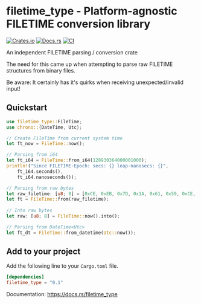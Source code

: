 # filetime_type - Platform-agnostic FILETIME conversion library

[![Crates.io](https://img.shields.io/crates/v/filetime_type.svg)](https://crates.io/crates/filetime_type)
[![Docs.rs](https://docs.rs/filetime_type/badge.svg)](https://docs.rs/filetime_type)
[![CI](https://github.com/OpenXbox/filetime_type-rs/workflows/Test/badge.svg)](https://github.com/OpenXbox/filetime_type-rs/actions)


An independent FILETIME parsing / conversion crate

The need for this came up when attempting to parse raw FILETIME structures
from binary files.

Be aware: It certainly has it's quirks when receiving unexpected/invalid input!

## Quickstart

```rs
use filetime_type::FileTime;
use chrono::{DateTime, Utc};

// Create FileTime from current system time
let ft_now = FileTime::now();

// Parsing from i64
let ft_i64 = FileTime::from_i64(128930364000001000);
println!("Since FILETIME-Epoch: secs: {} leap-nanosecs: {}",
    ft_i64.seconds(),
    ft_i64.nanoseconds());

// Parsing from raw bytes
let raw_filetime: [u8; 8] = [0xCE, 0xEB, 0x7D, 0x1A, 0x61, 0x59, 0xCE, 0x01];
let ft = FileTime::from(raw_filetime);
 
// Into raw bytes
let raw: [u8; 8] = FileTime::now().into();

// Parsing from DateTime<Utc>
let ft_dt = FileTime::from_datetime(Utc::now());
```

## Add to your project

Add the following line to your `Cargo.toml` file.

```toml
[dependencies]
filetime_type = "0.1"
```


Documentation: <https://docs.rs/filetime_type>

